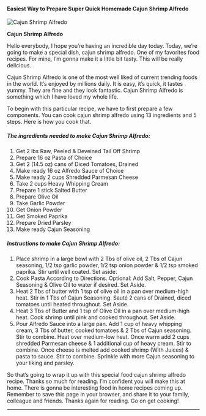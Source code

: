             

#### Easiest Way to Prepare Super Quick Homemade Cajun Shrimp Alfredo

![Cajun Shrimp Alfredo](https://img-global.cpcdn.com/recipes/a6013e5d7bff7b2c/751x532cq70/cajun-shrimp-alfredo-recipe-main-photo.jpg)

**Cajun Shrimp Alfredo**

Hello everybody, I hope you’re having an incredible day today. Today, we’re going to make a special dish, cajun shrimp alfredo. One of my favorites food recipes. For mine, I’m gonna make it a little bit tasty. This will be really delicious.

Cajun Shrimp Alfredo is one of the most well liked of current trending foods in the world. It’s enjoyed by millions daily. It is easy, it’s quick, it tastes yummy. They are fine and they look fantastic. Cajun Shrimp Alfredo is something which I have loved my whole life.

To begin with this particular recipe, we have to first prepare a few components. You can cook cajun shrimp alfredo using 13 ingredients and 5 steps. Here is how you cook that.

##### The ingredients needed to make Cajun Shrimp Alfredo:

1.  Get 2 lbs Raw, Peeled & Deveined Tail Off Shrimp
2.  Prepare 16 oz Pasta of Choice
3.  Get 2 (14.5 oz) cans of Diced Tomatoes, Drained
4.  Make ready 16 oz Alfredo Sauce of Choice
5.  Make ready 2 cups Shredded Parmesan Cheese
6.  Take 2 cups Heavy Whipping Cream
7.  Prepare 1 stick Salted Butter
8.  Prepare Olive Oil
9.  Take Garlic Powder
10.  Get Onion Powder
11.  Get Smoked Paprika
12.  Prepare Dried Parsley
13.  Make ready Cajun Seasoning

##### Instructions to make Cajun Shrimp Alfredo:

1.  Place shrimp in a large bowl with 2 Tbs of olive oil, 2 Tbs of Cajun seasoning, 1/2 tsp garlic powder, 1/2 tsp onion powder & 1/2 tsp smoked paprika. Stir until well coated. Set aside.
2.  Cook Pasta According to Directions. Optional: Add Salt, Pepper, Cajun Seasoning & Olive Oil to water if desired. Set Aside.
3.  Heat 2 Tbs of butter with 1 tsp of olive oil in a pan over medium-high heat. Stir in 1 Tbs of Cajun Seasoning. Sauté 2 cans of Drained, diced tomatoes until heated throughout. Set Aside.
4.  Heat 3 Tbs of Butter and 1 tsp of Olive Oil in a pan over medium-high heat. Cook shrimp until pink and cooked throughout. Set Aside.
5.  Pour Alfredo Sauce into a large pan. Add 1 cup of heavy whipping cream, 3 Tbs of butter, cooked tomatoes & 2 Tbs of Cajun seasoning. Stir to combine. Heat over medium-low heat. Once warm add 2 cups shredded Parmesan cheese & 1 additional cup of heavy cream. Stir to combine. Once cheese is melted add cooked shrimp (With Juices) & pasta to sauce. Stir to combine. Sprinkle with more Cajun seasoning to your liking and parsley.

So that’s going to wrap it up with this special food cajun shrimp alfredo recipe. Thanks so much for reading. I’m confident you will make this at home. There is gonna be interesting food in home recipes coming up. Remember to save this page in your browser, and share it to your family, colleague and friends. Thanks again for reading. Go on get cooking!

* * *